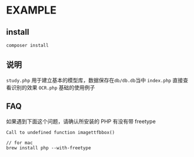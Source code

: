 # EXAMPLE

## install

```
composer install
```

## 说明

`study.php` 用于建立基本的模型库，数据保存在`db/db.db`当中
`index.php` 直接查看识别的效果
`OCR.php` 基础的使用例子

## FAQ

如果遇到下面这个问题，请确认所安装的 PHP 有没有带 freetype

```
Call to undefined function imagettfbbox()

// for mac
brew install php --with-freetype
```
